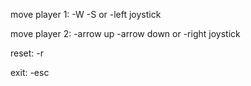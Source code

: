 move player 1:
-W
-S
or
-left joystick

move player 2:
-arrow up
-arrow down
or
-right joystick

reset:
-r

exit:
-esc